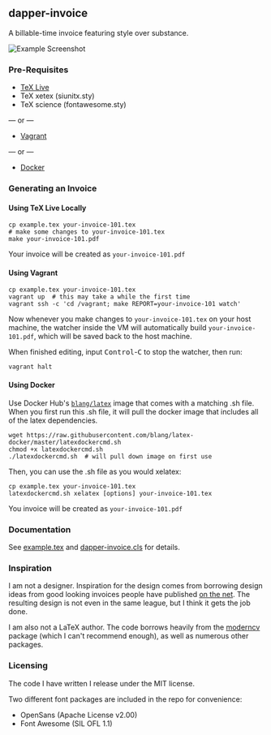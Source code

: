 ## dapper-invoice

A billable-time invoice featuring style over substance.

![Example Screenshot](http://i.imgur.com/q78jtGu.png)

### Pre-Requisites

- [TeX Live](https://www.tug.org/texlive/acquire-netinstall.html)
- TeX xetex (siunitx.sty)
- TeX science (fontawesome.sty)

— or —

- [Vagrant](https://www.vagrantup.com/downloads.html)

— or —

- [Docker](https://www.docker.com/get-started)

### Generating an Invoice

#### Using TeX Live Locally

```
cp example.tex your-invoice-101.tex
# make some changes to your-invoice-101.tex
make your-invoice-101.pdf
```

Your invoice will be created as `your-invoice-101.pdf`

#### Using Vagrant

```
cp example.tex your-invoice-101.tex
vagrant up  # this may take a while the first time
vagrant ssh -c 'cd /vagrant; make REPORT=your-invoice-101 watch'
```

Now whenever you make changes to `your-invoice-101.tex` on your host machine,
the watcher inside the VM will automatically build `your-invoice-101.pdf`,
which will be saved back to the host machine.

When finished editing, input <kbd>Control</kbd>-<kbd>C</kbd> to stop the
watcher, then run:

```
vagrant halt
```

#### Using Docker

Use Docker Hub's [`blang/latex`](https://hub.docker.com/r/blang/latex/) image that comes with a matching .sh file.
When you first run this .sh file, it will pull the docker image that includes
all of the latex dependencies.

```
wget https://raw.githubusercontent.com/blang/latex-docker/master/latexdockercmd.sh
chmod +x latexdockercmd.sh
./latexdockercmd.sh  # will pull down image on first use
```

Then, you can use the .sh file as you would xelatex:

```
cp example.tex your-invoice-101.tex
latexdockercmd.sh xelatex [options] your-invoice-101.tex
```

You invoice will be created as `your-invoice-101.pdf`

### Documentation

See [example.tex](example.tex) and [dapper-invoice.cls](dapper-invoice.cls) for details.

### Inspiration

I am not a designer. Inspiration for the design comes from
borrowing design ideas from good looking invoices people have published
[on the
net](http://www.smashingmagazine.com/2009/11/05/invoice-like-a-pro/). The
resulting design is not even in the same league, but I think it gets the job
done.

I am also not a LaTeX author. The code borrows heavily from the
[moderncv](https://launchpad.net/moderncv) package (which I can't recommend
enough), as well as numerous other packages.

### Licensing

The code I have written I release under the MIT license.

Two different font packages are included in the repo for convenience:

- OpenSans (Apache License v2.00)
- Font Awesome (SIL OFL 1.1)
